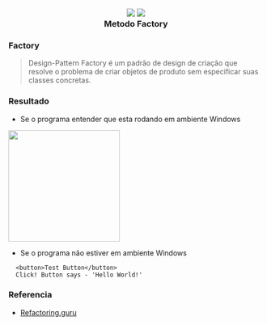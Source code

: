<h3 align="center">
  <img src="https://img.icons8.com/fluent/64/000000/mind-map.png"/>
  <img src="https://img.icons8.com/cotton/96/000000/factory-1.png"/>
  <br/>
  <b>Metodo Factory</b>
</h3>

### Factory
> Design-Pattern Factory é um padrão de design de criação que resolve o problema de criar objetos de produto sem especificar suas classes concretas.

### Resultado
- Se o programa entender que esta rodando em ambiente Windows

<img src="https://lh3.googleusercontent.com/NfBSBFI1P7wEYzvH_Q9g_XtnYgUMyLmylFzAm6yXqYGNSn7OxQ7e1O-tDOY5atNJ_Z7h=s135" width="220"/>

- Se o programa não estiver em ambiente Windows

```
  <button>Test Button</button>
  Click! Button says - 'Hello World!'
```

### Referencia
 - [Refactoring.guru](https://refactoring.guru/design-patterns/factory-method/java/example)
